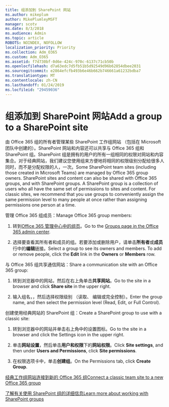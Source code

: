 ```yaml
---
title: 组添加到 SharePoint 网站
ms.author: mikeplum
author: MikePlumleyMSFT
manager: scotv
ms.date: 8/3/2018
ms.audience: Admin
ms.topic: article
ROBOTS: NOINDEX, NOFOLLOW
localization_priority: Priority
ms.collection: Adm_O365
ms.custom: Adm_O365
ms.assetid: f7d730bf-0d6e-424c-970c-6137c71cb50b
ms.openlocfilehash: d7a63edc7d5fb51b5d92549d96b62854dbee2031
ms.sourcegitcommit: e2864efcfb493b6e46b662b746661a61232bdba7
ms.translationtype: MT
ms.contentlocale: zh-CN
ms.lasthandoff: 01/24/2019
ms.locfileid: "29459036"
---
```

# <a name="add-a-group-to-a-sharepoint-site"></a><span data-ttu-id="4fa60-102">组添加到 SharePoint 网站</span><span class="sxs-lookup"><span data-stu-id="4fa60-102">Add a group to a SharePoint site</span></span>

<span data-ttu-id="4fa60-p101">由 Office 365 组的所有者管理某些 SharePoint 工作组网站 （包括在 Microsoft 团队中创建的）。SharePoint 网站和内容还可以共享与 Office 365 组和 SharePoint 组。SharePoint 组是拥有的用户的所有一组相同的权限对网站和内容集合。对于经典网站，我们建议您使用组来方便地将相同的权限级别分配给很多人同时，而不是分配权限的人，一次。</span><span class="sxs-lookup"><span data-stu-id="4fa60-p101">Some SharePoint team sites (including those created in Microsoft Teams) are managed by Office 365 group owners. SharePoint sites and content can also be shared with Office 365 groups, and with SharePoint groups. A SharePoint group is a collection of users who all have the same set of permissions to sites and content. For classic sites, we recommend that you use groups to conveniently assign the same permission level to many people at once rather than assigning permissions one person at a time.</span></span>
  
<span data-ttu-id="4fa60-107">管理 Office 365 组成员：</span><span class="sxs-lookup"><span data-stu-id="4fa60-107">Manage Office 365 group members:</span></span>
  
1. <span data-ttu-id="4fa60-108">转到[Office 365 管理中心中的组页](https://portal.office.com/adminportal/home#/groups)。</span><span class="sxs-lookup"><span data-stu-id="4fa60-108">Go to the [Groups page in the Office 365 admin center](https://portal.office.com/adminportal/home#/groups).</span></span>
    
2. <span data-ttu-id="4fa60-p102">选择要查看其所有者和成员的组。若要添加或删除用户，请单击**所有者**或**成员**行中的**编辑**链接。</span><span class="sxs-lookup"><span data-stu-id="4fa60-p102">Select a group to see its owners and members. To add or remove people, click the **Edit** link in the **Owners** or **Members** row.</span></span> 
    
<span data-ttu-id="4fa60-111">与 Office 365 组共享通信网站：</span><span class="sxs-lookup"><span data-stu-id="4fa60-111">Share a communication site with an Office 365 group:</span></span>
  
1. <span data-ttu-id="4fa60-112">转到浏览器中的网站，然后在右上角单击**共享网站**。</span><span class="sxs-lookup"><span data-stu-id="4fa60-112">Go to the site in a browser and click **Share site** in the upper right.</span></span> 
    
2. <span data-ttu-id="4fa60-113">输入组名，，然后选择权限级别 （读取、 编辑或完全控制）。</span><span class="sxs-lookup"><span data-stu-id="4fa60-113">Enter the group name, and then select the permission level (Read, Edit, or Full Control).</span></span>
    
<span data-ttu-id="4fa60-114">创建使用经典网站的 SharePoint 组：</span><span class="sxs-lookup"><span data-stu-id="4fa60-114">Create a SharePoint group to use with a classic site:</span></span>
  
1. <span data-ttu-id="4fa60-115">转到浏览器中的网站并单击右上角中的设置图标。</span><span class="sxs-lookup"><span data-stu-id="4fa60-115">Go to the site in a browser and click the Settings icon in the upper right.</span></span>
    
2. <span data-ttu-id="4fa60-116">单击**网站设置**，然后单击**用户和权限**下的**网站权限**。</span><span class="sxs-lookup"><span data-stu-id="4fa60-116">Click **Site settings**, and then under **Users and Permissions**, click **Site permissions**.</span></span>
    
3. <span data-ttu-id="4fa60-117">在权限选项卡中，单击**创建组**。</span><span class="sxs-lookup"><span data-stu-id="4fa60-117">On the Permissions tab, click **Create Group**.</span></span>
    
[<span data-ttu-id="4fa60-118">经典工作组网站连接到新的 Office 365 组</span><span class="sxs-lookup"><span data-stu-id="4fa60-118">Connect a classic team site to a new Office 365 group</span></span>](https://go.microsoft.com/fwlink/?linkid=2008654)
  
[<span data-ttu-id="4fa60-119">了解有关使用 SharePoint 组的详细信息</span><span class="sxs-lookup"><span data-stu-id="4fa60-119">Learn more about working with SharePoint groups</span></span>](https://go.microsoft.com/fwlink/?linkid=874658)
  


